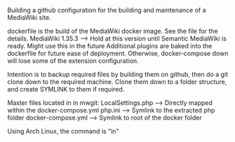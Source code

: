 Building a github configuration for the building and maintenance of a MediaWiki site.

dockerfile is the build of the MediaWiki docker image.  See the file for the details.
  MediaWiki 1.35.3  -->  Hold at this version until Semantic MediaWiki is ready.  Might use this in the future
  Additional plugins are baked into the dockerfile for future ease of deployment. Otherwise, docker-compose down will lose some of the extension configuration.


Intention is to backup required files by building them on github, then do a git clone down to the required machine.  Clone them down to a folder structure, and create SYMLINK to them if required.

Master files located in in mwgit:
  LocalSettings.php  --> Directly mapped within the docker-compose.yml
  php.ini            --> Symlink to the extracted php folder
  docker-compose.yml --> Symlink to root of the docker folder
  
  Using Arch Linux, the command is "ln"
